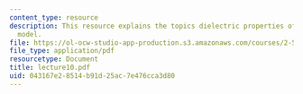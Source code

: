 ```yaml
---
content_type: resource
description: This resource explains the topics dielectric properties of solid, Drude
  model.
file: https://ol-ocw-studio-app-production.s3.amazonaws.com/courses/2-58j-radiative-transfer-spring-2006/043167e28514b91d25ac7e476cca3d80_lecture10.pdf
file_type: application/pdf
resourcetype: Document
title: lecture10.pdf
uid: 043167e2-8514-b91d-25ac-7e476cca3d80
---
```

